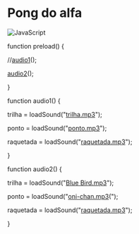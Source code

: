 # Pong do alfa
![JavaScript](https://img.shields.io/badge/JavaScript-323330?style=for-the-badge&logo=javascript&logoColor=F7DF1E)

function preload() {

  //[audio1](https://onedrive.live.com/download?cid=88E6136A08A9D44E&resid=88E6136A08A9D44E%21558&authkey=AOuLb4ijHszsvRI)();
  
  [audio2](https://onedrive.live.com/download?cid=88E6136A08A9D44E&resid=88E6136A08A9D44E%21559&authkey=AJNZ6zGt70X2n3w)();
  
  }
  
  function audio1() {
  
  trilha = loadSound("[trilha.mp3](https://onedrive.live.com/download?cid=88E6136A08A9D44E&resid=88E6136A08A9D44E%21550&authkey=AP-1xAfA7kWMElY)");
  
  ponto = loadSound("[ponto.mp3](https://onedrive.live.com/download?cid=88E6136A08A9D44E&resid=88E6136A08A9D44E%21552&authkey=AL3sOXa21xiPYgs)");
  
  raquetada = loadSound("[raquetada.mp3](https://onedrive.live.com/download?cid=88E6136A08A9D44E&resid=88E6136A08A9D44E%21554&authkey=ANAB977h4YzACtQ)");

}



function audio2() {

trilha = loadSound("[Blue Bird.mp3](https://onedrive.live.com/download?cid=88E6136A08A9D44E&resid=88E6136A08A9D44E%21556&authkey=AJPlZsE-R6swApw)");

ponto = loadSound("[oni-chan.mp3](https://onedrive.live.com/download?cid=88E6136A08A9D44E&resid=88E6136A08A9D44E%21555&authkey=ALi7SsJkOxyQ8Ss)(");

raquetada = loadSound("[raquetada.mp3](https://onedrive.live.com/download?cid=88E6136A08A9D44E&resid=88E6136A08A9D44E%21554&authkey=ANAB977h4YzACtQ)");

}
